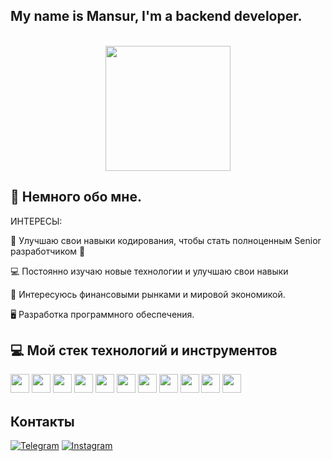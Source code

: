 ## My name is Mansur, I'm a backend developer.
</br>

<div id="header" align="center">
  <img src="https://media.giphy.com/media/USV0ym3bVWQJJmNu3N/giphy.gif" width="200"/>
</div>

## 💫 Немного обо мне.

ИНТЕРЕСЫ:
<p> 🤩 Улучшаю свои навыки кодирования, чтобы стать полноценным Senior разработчиком 🤩 </p>
<p> 💻 Постоянно изучаю новые технологии и улучшаю свои навыки </p>
<p> 💸 Интересуюсь финансовыми рынками и мировой экономикой. </p>
<p> 🖥 Разработка программного обеспечения.</p>

## 💻 Мой стек технологий и инструментов
<p>
<img src="https://img.shields.io/badge/python-3670A0?style=for-the-badge&logo=python&logoColor=ffdd54" style="margin-bottom: 4px;" height="30px">
<img src="https://img.shields.io/badge/Django-007ACC?style=for-the-badge&logo=django&logoColor=white"  style="margin-bottom: 4px;" height="30px">
<img src="https://img.shields.io/badge/DJANGO-REST-ff1709?style=for-the-badge&logo=django&logoColor=white&color=ff1709&labelColor=gray" style="margin-bottom: 4px;" height="30px">
<img src="https://img.shields.io/badge/javascript-%23323330.svg?style=for-the-badge&logo=javascript&logoColor=%23F7DF1E" style="margin-bottom: 4px;" height="30px">
<img src="https://img.shields.io/badge/html5-%23E34F26.svg?style=for-the-badge&logo=html5&logoColor=white" style="margin-bottom: 4px;" height="30px">
<img src="https://img.shields.io/badge/css3-%231572B6.svg?style=for-the-badge&logo=css3&logoColor=white" style="margin-bottom: 4px;" height="30px">
<img src="https://img.shields.io/badge/bootstrap-%23563D7C.svg?style=for-the-badge&logo=bootstrap&logoColor=white" style="margin-bottom: 4px;" height="30px">
<img src="https://img.shields.io/badge/flask-%23000.svg?style=for-the-badge&logo=flask&logoColor=white" style="margin-bottom: 4px;" height="30px">
<img src="https://img.shields.io/badge/git-%23F05033.svg?style=for-the-badge&logo=git&logoColor=white" style="margin-bottom: 4px;" height="30px">
<img src="https://img.shields.io/badge/MySQL-F05032?style=for-the-badge&logo=mysql&logoColor=white"style="margin-bottom: 4px;" height="30px">
<img src="https://img.shields.io/badge/Postgresql-%231572B6.svg?style=for-the-badge&logo=Postgresql&logoColor=white"style="margin-bottom: 4px;" height="30px">
</p>



## Контакты
[![Telegram](https://img.shields.io/badge/Telegram-red?style=social&logo=telegram)](https://t.me/MansurAzimov)
[![Instagram](https://img.shields.io/badge/Instagram-red?style=social&logo=instagram)](https://instagram.com/mans.fremen)

<!--
**MansurAzimov/MansurAzimov** is a ✨ _special_ ✨ repository because its `README.md` (this file) appears on your GitHub profile.

Here are some ideas to get you started:

- 🔭 I’m currently working on ...
- 🌱 I’m currently learning ...
- 👯 I’m looking to collaborate on ...
- 🤔 I’m looking for help with ...
- 💬 Ask me about ...
- 📫 How to reach me: ...
- 😄 Pronouns: ...
- ⚡ Fun fact: ...
-->
